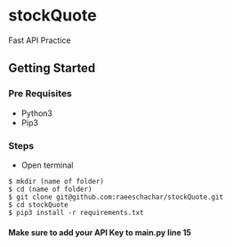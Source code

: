 # stockQuote
Fast API Practice 

## Getting Started 
### Pre Requisites
- Python3
- Pip3

### Steps
- Open terminal 
```
$ mkdir (name of folder)
$ cd (name of folder)
$ git clone git@github.com:raeeschachar/stockQuote.git
$ cd stockQuote
$ pip3 install -r requirements.txt
```

#### Make sure to add your API Key to main.py line 15